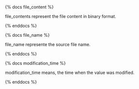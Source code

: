 {% docs file_content %}

file_contents represent the file content in binary format.

{% enddocs %}



{% docs file_name %}

file_name represente the source file name.

{% enddocs %}


{% docs modification_time %}

modification_time means, the time when the value was modified.

{% enddocs %}